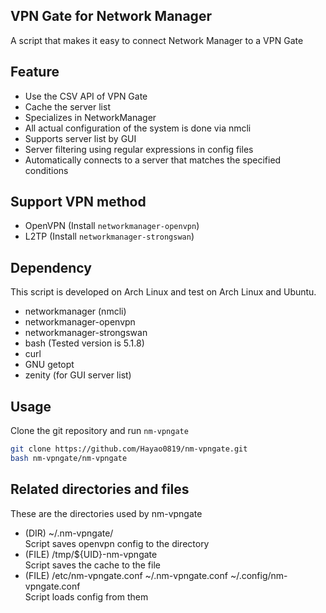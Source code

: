 ##  VPN Gate for Network Manager
A script that makes it easy to connect Network Manager to a VPN Gate

## Feature
- Use the CSV API of VPN Gate
- Cache the server list
- Specializes in NetworkManager
- All actual configuration of the system is done via nmcli
- Supports server list by GUI
- Server filtering using regular expressions in config files
- Automatically connects to a server that matches the specified conditions

## Support VPN method
- OpenVPN (Install `networkmanager-openvpn`)
- L2TP (Install `networkmanager-strongswan`)

## Dependency
This script is developed on Arch Linux and test on Arch Linux and Ubuntu.

- networkmanager (nmcli)
- networkmanager-openvpn
- networkmanager-strongswan
- bash (Tested version is 5.1.8)
- curl
- GNU getopt
- zenity (for GUI server list)


## Usage
Clone the git repository and run `nm-vpngate`

```bash
git clone https://github.com/Hayao0819/nm-vpngate.git
bash nm-vpngate/nm-vpngate
```

## Related directories and files
These are the directories used by nm-vpngate

- (DIR) ~/.nm-vpngate/  
  Script saves openvpn config to the directory
- (FILE) /tmp/${UID}-nm-vpngate  
  Script saves the cache to the file
- (FILE) /etc/nm-vpngate.conf ~/.nm-vpngate.conf ~/.config/nm-vpngate.conf  
  Script loads config from them

